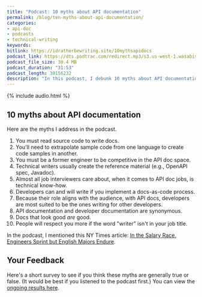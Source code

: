 ```yaml
---
title: "Podcast: 10 myths about API documentation"
permalink: /blog/ten-myths-about-api-documentation/
categories:
- api-doc
- podcasts
- technical-writing
keywords:
bitlink: https://idratherbewriting.site/10mythsapidocs
podcast_link: https://dts.podtrac.com/redirect.mp3/s3.us-west-1.wasabisys.com/idbwmedia.com/podcasts/ten-myths-of-api-documentation.mp3
podcast_file_size: 30.4 MB
podcast_duration: "31:53"
podcast_length: 30156232
description: "In this podcast, I debunk 10 myths about API documentation. For example, some myths are that only engineers can write API docs, or that you have to write API docs by deciphering an engineer's source code. In this podcast, I go through these myths one by one with discussion and analysis."
---
```


{% include audio.html %}

## 10 myths about API documentation

Here are the myths I address in the podcast.

1. You must read source code to write docs.
2. You'll need to extrapolate sample code from one language to create code samples in another.
3. You must be a former engineer to be competitive in the API doc space.
4. Technical writers usually create the reference material (e.g., OpenAPI spec, Javadoc).
5. Almost all job interviewers care about, when it comes to API doc jobs, is technical know-how.
6. Developers can and will write if you implement a docs-as-code process.
7. Because their role aligns with the audience, with API docs, developers are most suited to be the ones writing for other developers.
8. API documentation and developer documentation are synonymous.
9. Docs that look good *are* good.
10. People will respect you more if the word "writer" isn't in your job title.

In the podcast, I mentioned this NY Times article: [In the Salary Race, Engineers Sprint but English Majors Endure](https://www.nytimes.com/2019/09/20/business/liberal-arts-stem-salaries.html).

## Your Feedback

Here's a short survey to see if you think these myths are generally true or false. (It would be best if you listened to the podcast first.) You can view the [ongoing results here](https://www.questionpro.com/t/PGVTlZfSsJ).

<script>
EMBED_PARAMS = {};
EMBED_PARAMS.surveyID =6879040;
EMBED_PARAMS.domain ="//www.questionpro.com";
EMBED_PARAMS.src ="//www.questionpro.com/a/TakeSurvey?tt=WStg1A8jzgU%3D";
EMBED_PARAMS.width ="100%";
EMBED_PARAMS.height = "1200px";
EMBED_PARAMS.border = "hidden";
</script>
<div id="div_6879040"></div>
<script src="//www.questionpro.com/javascript/embedsurvey.js?version=1"></script>


